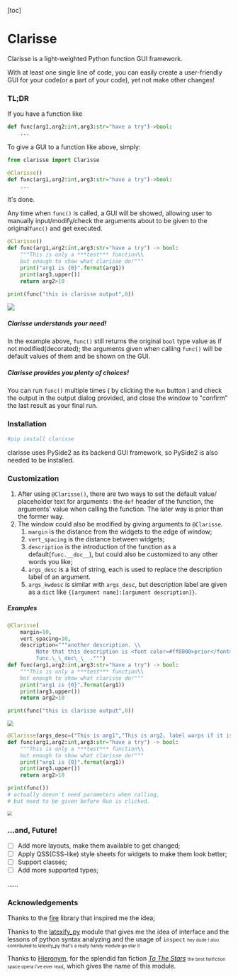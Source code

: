 [toc]

# Clarisse

Clarisse is a light-weighted Python function GUI framework.

With at least one single line of code, you can easily create a user-friendly GUI for your code(or a part of your code), yet not make other changes!

### TL;DR

If you have a function like

```python
def func(arg1,arg2:int,arg3:str="have a try")->bool:
    ...
```

To give a GUI to a function like above, simply:

```python
from clarisse import Clarisse

@Clarisse()
def func(arg1,arg2:int,arg3:str="have a try")->bool:
    ...
```

It's done.

Any time when `func()` is called, a GUI will be showed, allowing user to manually input/modify/check the arguments about to be given to the original`func()` and get executed.

```python
@Clarisse()
def func(arg1,arg2:int,arg3:str="have a try") -> bool:
    """This is only a ***test*** function\\
    but enough to show what clarisse do!"""
    print("arg1 is {0}".format(arg1))
    print(arg3.upper())
    return arg2>10

print(func("this is clarisse output",0))
```

<img src="./img/img1.png">

##### Clarisse understands your need! 

In the example above, `func()` still returns the original `bool` type value as if not modified(decorated); the arguments given when calling `func()` will be default values of them and be shown on the GUI.

##### Clarisse provides you plenty of choices!

You can run `func()` multiple times ( by clicking the `Run` button ) and check the output in the output dialog provided, and close the window to "confirm" the last result as your final run.

### Installation

```bash
#pip install clarisse
```

clarisse uses PySide2 as its backend GUI framework, so PySide2 is also needed to be installed.

### Customization

1. After using `@Clarisse()`, there are two ways to set the default value/ placeholder text for arguments : the `def` header of the function, the arguments' value when calling the function. The later way is prior than the former way.
2. The window could also be modified by giving arguments to `@Clarisse`.
   1. `margin` is the distance from the widgets to the edge of window;
   2. `vert_spacing` is the distance between widgets;
   3. `description` is the introduction of the function as a default(`func.__doc__`), but could also be customized to any other words you like;
   4. `args_desc` is a list of string, each is used to replace the description label of an argument.
   5. `args_kwdesc` is similar with `args_desc`, but description label are given as a `dict` like  `{[argument name]:[argument description]}`.

##### Examples

```python
@Clarisse(
    margin=10,
    vert_spacing=10,
    description="""another description. \\
         Note that this description is <font color=#ff0000>prior</font> than \\
         func.\_\_doc\_\_ .""")
def func(arg1,arg2:int,arg3:str="have a try") -> bool:
    """This is only a ***test*** function\\
    but enough to show what clarisse do!"""
    print("arg1 is {0}".format(arg1))
    print(arg3.upper())
    return arg2>10

print(func("this is clarisse output",0))
```

<img src="./img/img2.png" style="zoom : 80%">

```python
@Clarisse(args_desc=("This is arg1","This is arg2, label warps if it is too long"),args_kwdesc={"arg3":"an example to show args_kwdesc"})
def func(arg1,arg2:int,arg3:str="have a try") -> bool:
    """This is only a ***test*** function\\
    but enough to show what clarisse do!"""
    print("arg1 is {0}".format(arg1))
    print(arg3.upper())
    return arg2>10

print(func())
# actually doesn't need parameters when calling,
# but need to be given before Run is clicked.
```

<img src="./img/img3.png" style="zoom : 65%">

### ...and, Future!

- [ ] Add more layouts, make them available to get changed;
- [ ] Apply QSS(CSS-like) style sheets for widgets to make them look better;
- [ ] Support classes;
- [ ] Add more supported types;

......

### Acknowledgements

Thanks to the <a href="https://github.com/google/python-fire/">fire</a> library that inspired me the idea;

Thanks to the <a href="https://github.com/google/latexify_py/">latexify_py</a> module that gives me the idea of interface and the lessons of  python syntax analyzing and the usage of  `inspect` <font size=1>hey dude I also contributed to latexify_py that's a really handy module go star it</font> 

Thanks to <a href="https://www.fanfiction.net/u/1596712/Hieronym">Hieronym</a>, for the splendid fan fiction *<a href="https://www.fanfiction.net/s/7406866/1/To-the-Stars">To The Stars</a>* <font size=1>the best fanfiction space opera I've ever read</font>, which gives the name of this module.

